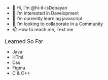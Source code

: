 - 👋 Hi, I’m @hi-it-isDebayan
- 👀 I’m interested in Development
- 🌱 I’m currently learning javascript
- 💞️ I’m looking to collaborate in a Community
- 📫 How to reach me, Text me
  
<big>Learned So Far</big>
- Java
- HTml
- Css
- Figma
- C & C++

<!---
hi-it-isDebayan/hi-it-isDebayan is a ✨ special ✨ repository because its `README.md` (this file) appears on your GitHub profile.
You can click the Preview link to take a look at your changes.
--->
